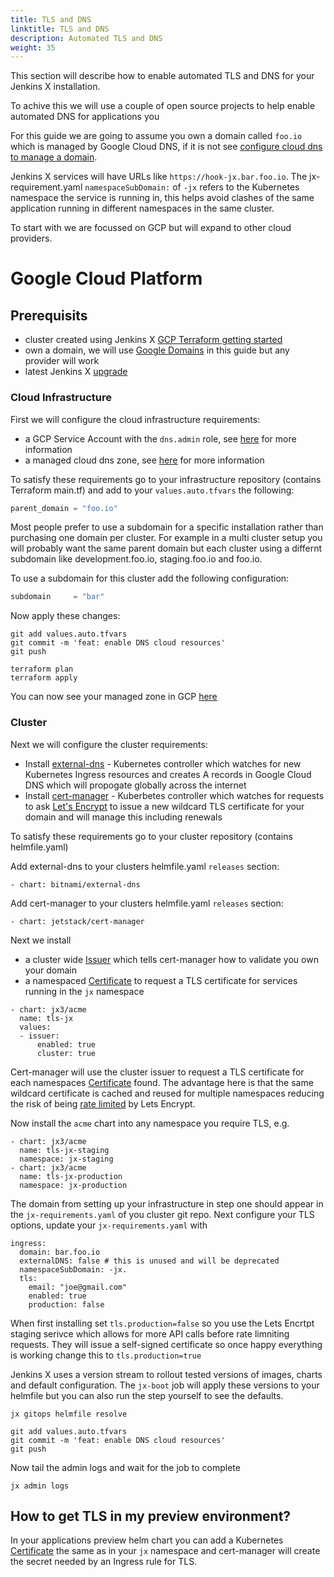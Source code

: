 ```yaml
---
title: TLS and DNS
linktitle: TLS and DNS
description: Automated TLS and DNS
weight: 35
---
```


This section will describe how to enable automated TLS and DNS for your Jenkins X installation.

To achive this we will use a couple of open source projects to help enable automated DNS for applications you 

For this guide we are going to assume you own a domain called `foo.io` which is managed by Google Cloud DNS, if it is not see [configure cloud dns to manage a domain](/docs/v3/guides/infra/google_cloud_dns).  

Jenkins X services will have URLs like `https://hook-jx.bar.foo.io`.  The jx-requirement.yaml `namespaceSubDomain:` of `-jx` refers to the Kubernetes namespace the service is running in, this helps avoid clashes of the same application running in different namespaces in the same cluster.

To start with we are focussed on GCP but will expand to other cloud providers.

# Google Cloud Platform

## Prerequisits

- cluster created using Jenkins X [GCP Terraform getting started](/docs/v3/getting-started/gke/)
- own a domain, we will use [Google Domains](https://domains.google.com/registrar/) in this guide but any provider will work
- latest Jenkins X [upgrade](/docs/v3/guides/upgrade)

### Cloud Infrastructure
First we will configure the cloud infrastructure requirements:

- a GCP Service Account with the `dns.admin` role, see [here](https://cloud.google.com/iam/docs/understanding-roles#dns-roles) for more information
- a managed cloud dns zone, see [here](https://cloud.google.com/dns/docs/zones) for more information

To satisfy these requirements go to your infrastructure repository (contains Terraform main.tf) and add to your `values.auto.tfvars` the following:

```values.tf
parent_domain = "foo.io"
```

Most people prefer to use a subdomain for a specific installation rather than purchasing one domain per cluster.  For example in a multi cluster setup you will probably want the same parent domain but each cluster using a differnt subdomain like development.foo.io, staging.foo.io and foo.io.

To use a subdomain for this cluster add the following configuration:

```values.tf
subdomain     = "bar"
```

Now apply these changes:

```
git add values.auto.tfvars
git commit -m 'feat: enable DNS cloud resources'
git push
```

```
terraform plan
terraform apply
```

You can now see your managed zone in GCP [here](https://console.cloud.google.com/net-services/dns/zones)


### Cluster

Next we will configure the cluster requirements:

- Install [external-dns](https://github.com/kubernetes-sigs/external-dns#externaldns) - Kubernetes controller which watches for new Kubernetes Ingress resources and creates A records in Google Cloud DNS which will propogate globally across the internet
- Install [cert-manager](https://cert-manager.io/docs/) - Kuberbetes controller which watches for requests to ask [Let's Encrypt](https://letsencrypt.org/) to issue a new wildcard TLS certificate for your domain and will manage this including renewals

To satisfy these requirements go to your cluster repository (contains helmfile.yaml)

Add external-dns to your clusters helmfile.yaml `releases` section:

```
- chart: bitnami/external-dns
```

Add cert-manager to your clusters helmfile.yaml `releases` section:
```
- chart: jetstack/cert-manager
```

Next we install
- a cluster wide [Issuer](https://cert-manager.io/docs/concepts/issuer/) which tells cert-manager how to validate you own your domain
- a namespaced [Certificate](https://cert-manager.io/docs/concepts/certificate/) to request a TLS certificate for services running in the `jx` namespace

```
- chart: jx3/acme
  name: tls-jx
  values:
  - issuer:
      enabled: true
      cluster: true
```

Cert-manager will use the cluster issuer to request a TLS certificate for each namespaces [Certificate](https://cert-manager.io/docs/concepts/certificate/) found.  The advantage here is that the same wildcard certificate is cached and reused for multiple namespaces reducing the risk of being [rate limited](https://letsencrypt.org/docs/rate-limits/) by Lets Encrypt.

Now install the `acme` chart into any namespace you require TLS, e.g.
```
- chart: jx3/acme
  name: tls-jx-staging
  namespace: jx-staging
- chart: jx3/acme
  name: tls-jx-production
  namespace: jx-production
```

The domain from setting up your infrastructure in step one should appear in the `jx-requirements.yaml` of you cluster git repo.  Next configure your TLS options, update your `jx-requirements.yaml` with
```
ingress:
  domain: bar.foo.io
  externalDNS: false # this is unused and will be deprecated
  namespaceSubDomain: -jx.
  tls:
    email: "joe@gmail.com"
    enabled: true
    production: false
```

When first installing set `tls.production=false` so you use the Lets Encrtpt staging serivce which allows for more API calls before rate limniting requests.  They will issue a self-signed certificate so once happy everything is working change this to `tls.production=true`

Jenkins X uses a version stream to rollout tested versions of images, charts and default configuration.  The `jx-boot` job will apply these versions to your helmfile but you can also run the step yourself to see the defaults.

```
jx gitops helmfile resolve
```

```
git add values.auto.tfvars
git commit -m 'feat: enable DNS cloud resources'
git push
```

Now tail the admin logs and wait for the job to complete
```
jx admin logs
```

## How to get TLS in my preview environment?

In your applications preview helm chart you can add a Kubernetes [Certificate](https://cert-manager.io/docs/concepts/certificate/) the same as in your `jx` namespace and cert-manager will create the secret needed by an Ingress rule for TLS.